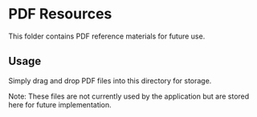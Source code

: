 # PDF Resources

This folder contains PDF reference materials for future use.

## Usage
Simply drag and drop PDF files into this directory for storage.

Note: These files are not currently used by the application but are stored here for future implementation.